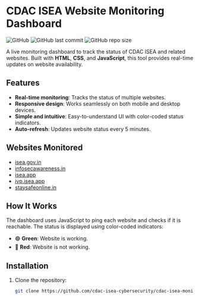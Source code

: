 # CDAC ISEA Website Monitoring Dashboard
![GitHub](https://img.shields.io/badge/license-MIT-blue) ![GitHub last commit](https://img.shields.io/github/last-commit/cdac-isea-cybersecurity/cdac-isea-monitoring) ![GitHub repo size](https://img.shields.io/github/repo-size/cdac-isea-cybersecurity/cdac-isea-monitoring)


A live monitoring dashboard to track the status of CDAC ISEA and related websites. Built with **HTML**, **CSS**, and **JavaScript**, this tool provides real-time updates on website availability.

## Features
- **Real-time monitoring**: Tracks the status of multiple websites.
- **Responsive design**: Works seamlessly on both mobile and desktop devices.
- **Simple and intuitive**: Easy-to-understand UI with color-coded status indicators.
- **Auto-refresh**: Updates website status every 5 minutes.

## Websites Monitored
- [isea.gov.in](https://isea.gov.in)
- [infosecawareness.in](https://infosecawareness.in)
- [isea.app](https://isea.app)
- [ivp.isea.app](https://ivp.isea.app)
- [staysafeonline.in](https://staysafeonline.in)

## How It Works
The dashboard uses JavaScript to ping each website and checks if it is reachable. The status is displayed using color-coded indicators:
- 🟢 **Green**: Website is working.
- 🔴 **Red**: Website is not working.

## Installation
1. Clone the repository:
   ```bash
   git clone https://github.com/cdac-isea-cybersecurity/cdac-isea-monitoring.git

